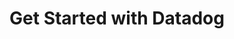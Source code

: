 ---
title: Get Started with Datadog
kind: documentation
sidebar:
  nav:
    - header: References
    - text: API
      href: "/api/"
    - text: Tracing (APM)
      href: "/tracing/"
    - text: Libraries
      href: "/libraries/"
    - text: Graphing
      href: "/graphing/"
    - text: Host Names
      href: "/hostnames/"
    - text: Integrations
      href: "/integrations/"
    - text: DogStatsD
      href: "/guides/dogstatsd/"
    - text: FAQ
      href: "/faq/"
    - text: Billing FAQ
      href: "/guides/billing/"
aliases:
  - /basic_agent_usage/
  - /guides/
---